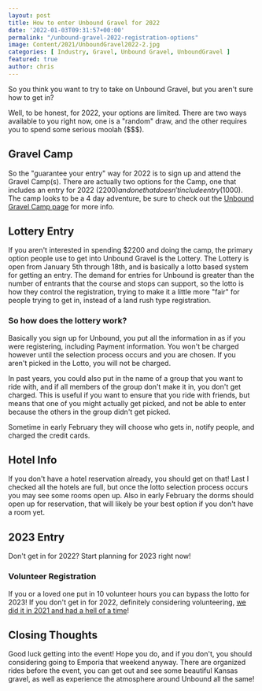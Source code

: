 ```yaml
---
layout: post
title: How to enter Unbound Gravel for 2022
date: '2022-01-03T09:31:57+00:00'
permalink: "/unbound-gravel-2022-registration-options"
image: Content/2021/UnboundGravel2022-2.jpg
categories: [ Industry, Gravel, Unbound Gravel, UnboundGravel ]
featured: true
author: chris
---
```


So you think you want to try to take on Unbound Gravel, but you aren't sure how to get in?

Well, to be honest, for 2022, your options are limited. There are two ways available to you right now, one is a "random" draw, and the other requires you to spend some serious moolah ($$$).

## Gravel Camp
So the "guarantee your entry" way for 2022 is to sign up and attend the Gravel Camp(s). There are actually two options for the Camp, one that includes an entry for 2022 ($2200) and one that doesn't include entry ($1000). The camp looks to be a 4 day adventure, be sure to check out the [Unbound Gravel Camp page](https://www.unboundgravel.com/trainingcamp/) for more info.

## Lottery Entry
If you aren't interested in spending $2200 and doing the camp, the primary option people use to get into Unbound Gravel is the Lottery. The Lottery is open from January 5th through 18th, and is basically a lotto based system for getting an entry. The demand for entries for Unbound is greater than the number of entrants that the course and stops can support, so the lotto is how they control the registration, trying to make it a little more "fair" for people trying to get in, instead of a land rush type registration.

### So how does the lottery work?
Basically you sign up for Unbound, you put all the information in as if you were registering, including Payment information. You won't be charged however until the selection process occurs and you are chosen. If you aren't picked in the Lotto, you will not be charged. 

In past years, you could also put in the name of a group that you want to ride with, and if all members of the group don't make it in, you don't get charged. This is useful if you want to ensure that you ride with friends, but means that one of you might actually get picked, and not be able to enter because the others in the group didn't get picked. 

Sometime in early February they will choose who gets in, notify people, and charged the credit cards. 

## Hotel Info
If you don't have a hotel reservation already, you should get on that! Last I checked all the hotels are full, but once the lotto selection process occurs you may see some rooms open up. Also in early February the dorms should open up for reservation, that will likely be your best option if you don't have a room yet.

## 2023 Entry
Don't get in for 2022? Start planning for 2023 right now!

### Volunteer Registration
If you or a loved one put in 10 volunteer hours you can bypass the lotto for 2023! If you don't get in for 2022, definitely considering volunteering, [we did it in 2021 and had a hell of a time](https://www.bicycletips.com/unbound-gravel-2021)! 


## Closing Thoughts
Good luck getting into the event! Hope you do, and if you don't, you should considering going to Emporia that weekend anyway. There are organized rides before the event, you can get out and see some beautiful Kansas gravel, as well as experience the atmosphere around Unbound all the same! 

